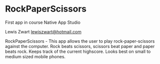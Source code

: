 # RockPaperScissors
First app in course Native App Studio

Lewis Zwart <lewiszwart@hotmail.com>
    
  RockPaperScissors - This app allows the user to play rock-paper-scissors 
  against the computer. Rock beats scissors, scissors beat paper and paper
  beats rock. Keeps track of the current highscore. Looks best on small
  to medium sized mobile phones.

